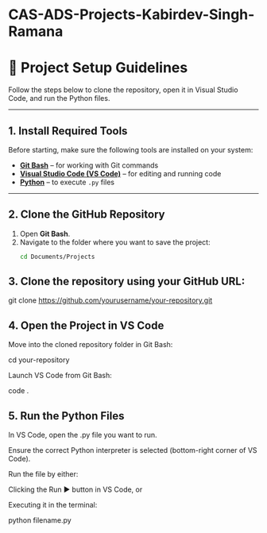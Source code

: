 # CAS-ADS-Projects-Kabirdev-Singh-Ramana

# 🧭 Project Setup Guidelines

Follow the steps below to clone the repository, open it in Visual Studio Code, and run the Python files.

---

## 1. Install Required Tools

Before starting, make sure the following tools are installed on your system:

- [**Git Bash**](https://git-scm.com/downloads) – for working with Git commands  
- [**Visual Studio Code (VS Code)**](https://code.visualstudio.com/) – for editing and running code  
- [**Python**](https://www.python.org/downloads/) – to execute `.py` files

---

## 2. Clone the GitHub Repository

1. Open **Git Bash**.  
2. Navigate to the folder where you want to save the project:
   ```bash
   cd Documents/Projects

## 3. Clone the repository using your GitHub URL:
git clone https://github.com/yourusername/your-repository.git

## 4. Open the Project in VS Code 
Move into the cloned repository folder in Git Bash:

cd your-repository

Launch VS Code from Git Bash:

code .

## 5. Run the Python Files 
In VS Code, open the .py file you want to run.

Ensure the correct Python interpreter is selected (bottom-right corner of VS Code).

Run the file by either:

Clicking the Run ▶ button in VS Code, or

Executing it in the terminal:

python filename.py